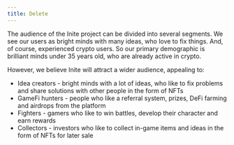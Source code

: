 ```yaml
---
title: Delete
---
```

The audience of the Inite project can be divided into several segments. We see our users as bright minds with many ideas, who love to fix things. And, of course, experienced crypto users. So our primary demographic is brilliant minds under 35 years old, who are already active in crypto.



However, we believe Inite will attract a wider audience, appealing to: 

* Idea creators - bright minds with a lot of ideas, who like to fix problems and share solutions with other people in the form of NFTs
* GameFi hunters - people who like a referral system, prizes, DeFi farming and airdrops from the platform
* Fighters - gamers who like to win battles, develop their character and earn rewards 
* Collectors - investors who like to collect in-game items and ideas in the form of NFTs for later sale